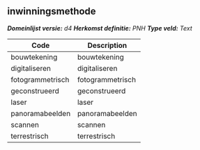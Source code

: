 ## inwinningsmethode

*__Domeinlijst versie:__ d4*
*__Herkomst definitie:__ PNH*
*__Type veld:__ Text*

|__Code__ |__Description__	|
|	---	|	---	|
| bouwtekening | bouwtekening |
| digitaliseren | digitaliseren |
| fotogrammetrisch | fotogrammetrisch |
| geconstrueerd | geconstrueerd |
| laser | laser |
| panoramabeelden | panoramabeelden |
| scannen | scannen |
| terrestrisch | terrestrisch |